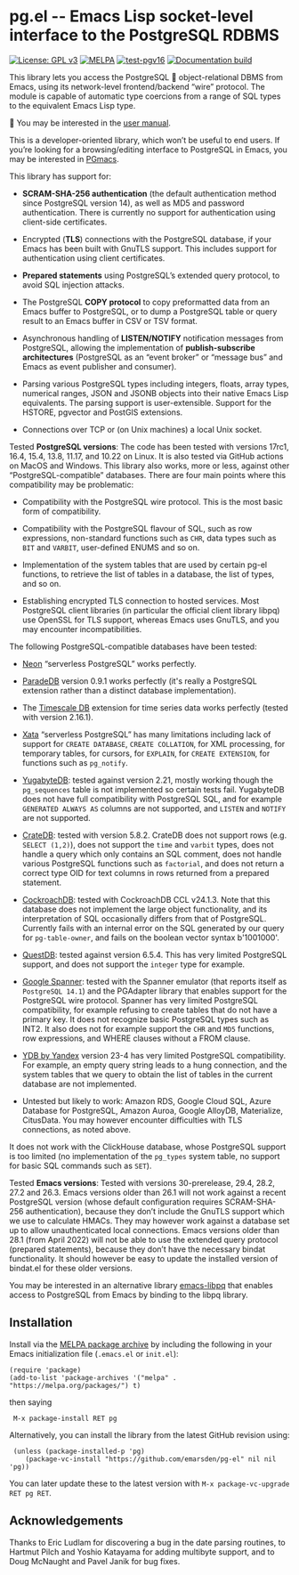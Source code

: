 # pg.el -- Emacs Lisp socket-level interface to the PostgreSQL RDBMS

[![License: GPL v3](https://img.shields.io/badge/License-GPL%20v3-blue.svg)](https://www.gnu.org/licenses/gpl-3.0.html)
[![MELPA](https://melpa.org/packages/pg-badge.svg)](https://melpa.org/#/pg)
[![test-pgv16](https://github.com/emarsden/pg-el/workflows/test-pgv16/badge.svg)](https://github.com/emarsden/pg-el/actions/)
[![Documentation build](https://img.shields.io/github/actions/workflow/status/emarsden/pg-el/mdbook.yml?label=Documentation)](https://github.com/emarsden/pg-el/actions/)

This library lets you access the PostgreSQL 🐘 object-relational DBMS from Emacs, using its
network-level frontend/backend “wire” protocol. The module is capable of automatic type coercions from a
range of SQL types to the equivalent Emacs Lisp type.

📖 You may be interested in the [user manual](https://emarsden.github.io/pg-el/).

This is a developer-oriented library, which won’t be useful to end users. If you’re looking for a
browsing/editing interface to PostgreSQL in Emacs, you may be interested in
[PGmacs](https://github.com/emarsden/pgmacs/).

This library has support for:

- **SCRAM-SHA-256 authentication** (the default authentication method since PostgreSQL version 14),
  as well as MD5 and password authentication. There is currently no support for authentication
  using client-side certificates.

- Encrypted (**TLS**) connections with the PostgreSQL database, if your Emacs has been built with
  GnuTLS support. This includes support for authentication using client certificates.

- **Prepared statements** using PostgreSQL’s extended query protocol, to avoid SQL injection
  attacks.

- The PostgreSQL **COPY protocol** to copy preformatted data from an Emacs buffer to PostgreSQL, or
  to dump a PostgreSQL table or query result to an Emacs buffer in CSV or TSV format.

- Asynchronous handling of **LISTEN/NOTIFY** notification messages from PostgreSQL, allowing the
  implementation of **publish-subscribe architectures** (PostgreSQL as an “event broker” or
  “message bus” and Emacs as event publisher and consumer).

- Parsing various PostgreSQL types including integers, floats, array types, numerical ranges, JSON
  and JSONB objects into their native Emacs Lisp equivalents. The parsing support is
  user-extensible. Support for the HSTORE, pgvector and PostGIS extensions.

- Connections over TCP or (on Unix machines) a local Unix socket.


Tested **PostgreSQL versions**: The code has been tested with versions 17rc1, 16.4, 15.4, 13.8,
11.17, and 10.22 on Linux. It is also tested via GitHub actions on MacOS and Windows. This library
also works, more or less, against other “PostgreSQL-compatible” databases. There are four main points
where this compatibility may be problematic: 

- Compatibility with the PostgreSQL wire protocol. This is the most basic form of compatibility.

- Compatibility with the PostgreSQL flavour of SQL, such as row expressions, non-standard functions
  such as `CHR`, data types such as `BIT` and `VARBIT`, user-defined ENUMS and so on.

- Implementation of the system tables that are used by certain pg-el functions, to retrieve the list
  of tables in a database, the list of types, and so on.

- Establishing encrypted TLS connection to hosted services. Most PostgreSQL client libraries (in
  particular the official client library libpq) use OpenSSL for TLS support, whereas Emacs uses
  GnuTLS, and you may encounter incompatibilities.

The following PostgreSQL-compatible databases have been tested:

- [Neon](https://neon.tech/) “serverless PostgreSQL” works perfectly.

- [ParadeDB](https://www.paradedb.com/) version 0.9.1 works perfectly (it's really a PostgreSQL
  extension rather than a distinct database implementation).

- The [Timescale DB](https://www.timescale.com/) extension for time series data works perfectly
  (tested with version 2.16.1).

- [Xata](https://xata.io/) “serverless PostgreSQL” has many limitations including lack of support
  for `CREATE DATABASE`, `CREATE COLLATION`, for XML processing, for temporary tables, for cursors,
  for `EXPLAIN`, for `CREATE EXTENSION`, for functions such as `pg_notify`.

- [YugabyteDB](https://yugabyte.com/): tested against version 2.21, mostly working though the
  `pg_sequences` table is not implemented so certain tests fail. YugabyteDB does not have full
  compatibility with PostgreSQL SQL, and for example `GENERATED ALWAYS AS` columns are not
  supported, and `LISTEN` and `NOTIFY` are not supported.

- [CrateDB](https://crate.io/): tested with version 5.8.2. CrateDB does not support rows (e.g.
  `SELECT (1,2)`), does not support the `time` and `varbit` types, does not handle a query which
  only contains an SQL comment, does not handle various PostgreSQL functions such as `factorial`,
  and does not return a correct type OID for text columns in rows returned from a prepared statement.

- [CockroachDB](https://github.com/cockroachdb/cockroach): tested with CockroachDB CCL v24.1.3. Note
  that this database does not implement the large object functionality, and its interpretation of
  SQL occasionally differs from that of PostgreSQL. Currently fails with an internal error on the
  SQL generated by our query for `pg-table-owner`, and fails on the boolean vector syntax
  b'1001000'.

- [QuestDB](https://questdb.io/): tested against version 6.5.4. This has very limited PostgreSQL
  support, and does not support the `integer` type for example.

- [Google Spanner](https://cloud.google.com/spanner): tested with the Spanner emulator (that reports
  itself as `PostgreSQL 14.1`) and the PGAdapter library that enables support for the PostgreSQL
  wire protocol. Spanner has very limited PostgreSQL compatibility, for example refusing to create
  tables that do not have a primary key. It does not recognize basic PostgreSQL types such as INT2.
  It also does not for example support the `CHR` and `MD5` functions, row expressions, and WHERE
  clauses without a FROM clause.

- [YDB by Yandex](https://ydb.tech/docs/en/postgresql/docker-connect) version 23-4 has very limited
  PostgreSQL compatibility. For example, an empty query string leads to a hung connection, and the
  system tables that we query to obtain the list of tables in the current database are not
  implemented.

- Untested but likely to work: Amazon RDS, Google Cloud SQL, Azure Database for PostgreSQL, Amazon
  Auroa, Google AlloyDB, Materialize, CitusData. You may however encounter difficulties with TLS
  connections, as noted above.

It does not work with the ClickHouse database, whose PostgreSQL support is too limited (no
implementation of the `pg_types` system table, no support for basic SQL commands such as `SET`).

Tested **Emacs versions**: Tested with versions 30-prerelease, 29.4, 28.2, 27.2 and 26.3. Emacs
versions older than 26.1 will not work against a recent PostgreSQL version (whose default
configuration requires SCRAM-SHA-256 authentication), because they don’t include the GnuTLS support
which we use to calculate HMACs. They may however work against a database set up to allow
unauthenticated local connections. Emacs versions older than 28.1 (from April 2022) will not be able
to use the extended query protocol (prepared statements), because they don’t have the necessary
bindat functionality. It should however be easy to update the installed version of bindat.el for
these older versions.

You may be interested in an alternative library [emacs-libpq](https://github.com/anse1/emacs-libpq)
that enables access to PostgreSQL from Emacs by binding to the libpq library.


## Installation

Install via the [MELPA package archive](https://melpa.org/partials/getting-started.html) by
including the following in your Emacs initialization file (`.emacs.el` or `init.el`):

    (require 'package)
    (add-to-list 'package-archives '("melpa" . "https://melpa.org/packages/") t)

then saying 

     M-x package-install RET pg

Alternatively, you can install the library from the latest GitHub revision using:

     (unless (package-installed-p 'pg)
        (package-vc-install "https://github.com/emarsden/pg-el" nil nil 'pg))

You can later update these to the latest version with `M-x package-vc-upgrade RET pg RET`.




## Acknowledgements

Thanks to Eric Ludlam for discovering a bug in the date parsing routines, to Hartmut Pilch and
Yoshio Katayama for adding multibyte support, and to Doug McNaught and Pavel Janik for bug fixes.

